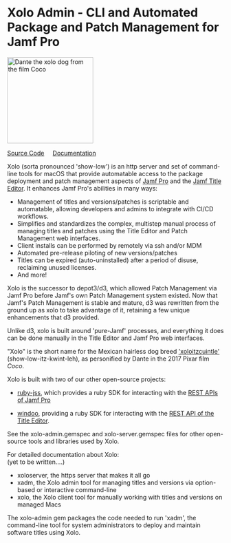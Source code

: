# Xolo Admin - CLI and Automated Package and Patch Management for Jamf Pro

<img src="http://pixaranimationstudios.github.io/xolo-home/images/dante.png" alt="Dante the xolo dog from the film Coco" width="200" height="200">


[Source Code](https://github.com/PixarAnimationStudios/xolo) &nbsp;&nbsp;&nbsp;&nbsp;[Documentation](https://github.com/PixarAnimationStudios/xolo/wiki)


Xolo (sorta pronounced 'show-low') is an http server and set of command-line tools for macOS that provide automatable access to the package deployment and patch management aspects of [Jamf Pro](https://www.jamf.com/products/jamf-pro/) and the [Jamf Title Editor](https://learn.jamf.com/en-US/bundle/title-editor/page/About_Title_Editor.html). It enhances Jamf Pro's abilities in many ways:

- Management of titles and versions/patches is scriptable and automatable, allowing developers and admins to integrate with CI/CD workflows.
- Simplifies and standardizes the complex, multistep manual process of managing titles and patches using the Title Editor and Patch Management web interfaces.
- Client installs can be performed by remotely via ssh and/or MDM
- Automated pre-release piloting of new versions/patches
- Titles can be expired (auto-uninstalled) after a period of disuse, reclaiming unused licenses.
- And more!

Xolo is the successor to depot3/d3, which allowed Patch Management via Jamf Pro before Jamf's own Patch Management system existed. Now that Jamf's Patch Management is stable and mature, d3 was rewritten from the ground up as xolo to take advantage of it, retaining a few unique enhancements that d3 provided. 

Unlike d3, xolo is built around 'pure-Jamf' processes, and everything it does can be done manually in the Title Editor and Jamf Pro web interfaces. 

"Xolo" is the short name for the Mexican hairless dog breed ['xoloitzcuintle'](https://en.wikipedia.org/wiki/Xoloitzcuintle) (show-low-itz-kwint-leh), as personified by Dante in the 2017 Pixar film _Coco_.

Xolo is built with two of our other open-source projects:

- [ruby-jss](http://github.com/PixarAnimationStudios/ruby-jss), 
which provides a ruby SDK for interacting with the 
[REST APIs of Jamf Pro](https://developer.jamf.com/jamf-pro/reference/classic-api)

- [windoo](http://github.com/PixarAnimationStudios/windoo), providing a ruby SDK for interacting with the 
[REST API of the Title Editor](https://developer.jamf.com/jamf-pro/reference/gettokenclaims).

See the xolo-admin.gemspec and xolo-server.gemspec files for other open-source tools and libraries used by Xolo.

For detailed documentation about Xolo:<br/>
(yet to be written....)

- xoloserver, the https server that makes it all go
- xadm, the Xolo admin tool for managing titles and versions via option-based or interactive command-line
- xolo, the Xolo client tool for manually working with titles and versions on managed Macs   

The xolo-admin gem packages the code needed to run 'xadm', the command-line tool for system administrators to deploy and maintain software titles using Xolo.